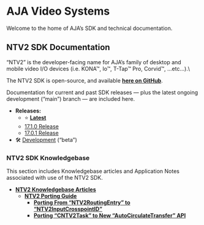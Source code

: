 # AJA Video Systems

Welcome to the home of AJA’s SDK and technical documentation.

## NTV2 SDK Documentation

“NTV2” is the developer-facing name for AJA’s family of desktop and mobile video I/O devices (i.e. KONA™, Io™, T-Tap™ Pro, Corvid™, …etc…).\

The NTV2 SDK is open-source, and available [**here on GitHub**](https://github.com/aja-video/libajantv2).

Documentation for current and past SDK releases — plus the latest ongoing development (“main”) branch — are included here.

- **Releases:**
  - ⭐ [__Latest__](/public/ntv2/current/)
  - [17.1.0 Release](/public/ntv2/17_1_0/)
  - [17.0.1 Release](/public/ntv2/17_0_1/)
- 🛠 [Development](/public/ntv2/dev/) (“beta”)

### NTV2 SDK Knowledgebase

This section includes Knowledgebase articles and Application Notes associated with use of the NTV2 SDK.

- [**NTV2 Knowledgebase Articles**](/public/ntv2/knowledgebase/)
  - [**NTV2 Porting Guide**](/public/ntv2/knowledgebase/ntv2-porting-guide.md)
    - [**Porting From “NTV2RoutingEntry” to “NTV2InputCrosspointID”**](/public/ntv2/knowledgebase/ntv2-porting-guide-ntv2routingentry.md)
    - [**Porting “CNTV2Task” to New “AutoCirculateTransfer” API**](/public/ntv2/knowledgebase/ntv2-porting-guide-ntv2task.md)
